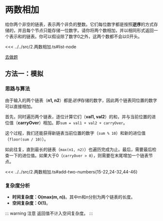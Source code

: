 # 两数相加

给你两个非空的链表，表示两个非负的整数。它们每位数字都是按照**逆序**的方式存储的，并且每个节点只能存储一位数字。请你将两个数相加，并以相同形式返回一个表示和的链表。你可以假设除了数字0之外，这两个数都不会以0开头。

<<< ../../src/2.两数相加.ts#list-node

[去做题](https://leetcode.cn/problems/add-two-numbers/description/)

## 方法一：模拟

### 思路与算法

由于输入的两个链表（**n1, n2**）都是*逆序*存储的数字，因此两个链表同位置的数字可以直接相加。

首先，同时遍历两个链表，逐位计算它们（**val1, val2**）的和，并与当前位置的进位值（**carryOver**）相加。即`sum = val1 + val2 + carryOver`。

这个过程，我们还能获得新链表当前位置的数字（`sum % 10`）和新的进位值（`floor(sum / 10)`）。

如此往复，直到最长的链表（`max(n1, n2)`）也遍历完成为止。最后，需要最后检查一下的进位值。如果大于0（`carryOver > 0`），则需要在末尾增加一个链表节点。

<<< ../../src/2.两数相加.ts#add-two-numbers{15-22,24-32,44-46}

### 复杂度分析

- **时间复杂度：O(max(m, n))**。其中m和n分别为两个链表的长度。
- **空间复杂度：O(1)**。

::: warning 注意
返回值不计入空间复杂度。
:::
